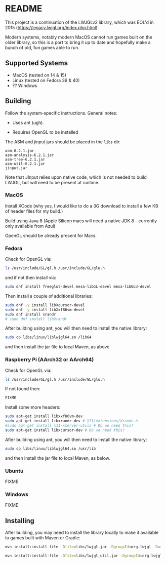 # README

This project is a continuation of the LWJGLv2 library, which was EOL'd in 2015 (https://legacy.lwjgl.org/index.php.html).
 
Modern systems, notably modern MacOS cannot run games built on the older library, so this is a port to bring it up to date and hopefully make a bunch of old, fun games able to run.

## Supported Systems

* MacOS (tested on 14 & 15)
* Linux (tested on Fedora 39 & 40)
* ?? Windows

## Building

Follow the system-specific instructions. General notes:

* Uses ant (ugh).

* Requires OpenGL to be installed

The ASM and jinput jars should be placed in the `libs` dir:

```
asm-6.2.1.jar
asm-analysis-6.2.1.jar
asm-tree-6.2.1.jar
asm-util-6.2.1.jar
jinput.jar
```

Note that JInput relies upon native code, which is not needed to build LWJGL, but will need to be present at runtime.

### MacOS

Install XCode (why yes, I would like to do a 3G download to install a few KB of header files for my build.)

Build using Java 8 (Apple Silicon macs will need a native JDK 8 - currently only available from Azul)

OpenGL should be already present for Macs.

### Fedora

Check for OpenGL via: 

```bash
ls /usr/include/GL/gl.h /usr/include/GL/glu.h
```

and if not then install via:

```bash
sudo dnf install freeglut-devel mesa-libGL-devel mesa-libGLU-devel
```

Then install a couple of additional libraries:

```bash
sudo dnf -y install libXcursor-devel
sudo dnf -y install libXxf86vm-devel
sudo dnf install xrandr
# sudo dnf install libXrandr
```

After building using ant, you will then need to install the native library:

```bash
sudo cp libs/linux/liblwjgl64.so /lib64
```

and then install the jar file to local Maven, as above.

### Raspberry Pi (AArch32 or AArch64)

Check for OpenGL via:

```bash
ls /usr/include/GL/gl.h /usr/include/GL/glu.h
```

If not found then:

```bash
FIXME
```

Install some more headers:

```bash
sudo apt-get install libxxf86vm-dev
sudo apt-get install libxrandr-dev # X11/extensions/Xrandr.h
#sudo apt-get install x11-xserver-utils # Do we need this?
sudo apt-get install libxcursor-dev # Do we need this?
```

After building using ant, you will then need to install the native library:

```bash
sudo cp libs/linux/liblwjgl64.so /usr/lib
```

and then install the jar file to local Maven, as below.


### Ubuntu

FIXME

### Windows

FIXME

## Installing

After building, you may need to install the library locally to make it available to games built with Maven or Gradle:

```bash
mvn install:install-file -Dfile=libs/lwjgl.jar -DgroupId=org.lwjgl -DartifactId=lwjgl -Dversion=2.9.4 -Dpackaging=jar

mvn install:install-file -Dfile=libs/lwjgl_util.jar -DgroupId=org.lwjgl -DartifactId=lwjgl-util -Dversion=2.9.4 -Dpackaging=jar
```